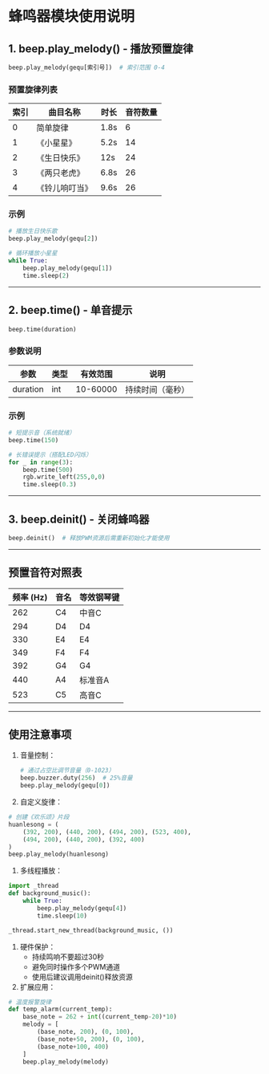 # 蜂鸣器模块使用说明

## 1. beep.play_melody() - 播放预置旋律

```python
beep.play_melody(gequ[索引号])  # 索引范围 0-4
```

### 预置旋律列表

| 索引 | 曲目名称       | 时长 | 音符数量 |
| ---- | -------------- | ---- | -------- |
| 0    | 简单旋律       | 1.8s | 6        |
| 1    | 《小星星》     | 5.2s | 14       |
| 2    | 《生日快乐》   | 12s  | 24       |
| 3    | 《两只老虎》   | 6.8s | 26       |
| 4    | 《铃儿响叮当》 | 9.6s | 26       |

### 示例

```python
# 播放生日快乐歌
beep.play_melody(gequ[2])

# 循环播放小星星
while True:
    beep.play_melody(gequ[1])
    time.sleep(2)
```

------

## 2. beep.time() - 单音提示

```python
beep.time(duration)
```

### 参数说明

| 参数     | 类型 | 有效范围 | 说明             |
| -------- | ---- | -------- | ---------------- |
| duration | int  | 10-60000 | 持续时间（毫秒） |

### 示例

```python
# 短提示音（系统就绪）
beep.time(150)

# 长错误提示（搭配LED闪烁）
for _ in range(3):
    beep.time(500)
    rgb.write_left(255,0,0)
    time.sleep(0.3)
```

------

## 3. beep.deinit() - 关闭蜂鸣器

```python
beep.deinit()  # 释放PWM资源后需重新初始化才能使用
```

------

## 预置音符对照表

| 频率 (Hz) | 音名 | 等效钢琴键 |
| --------- | ---- | ---------- |
| 262       | C4   | 中音C      |
| 294       | D4   | D4         |
| 330       | E4   | E4         |
| 349       | F4   | F4         |
| 392       | G4   | G4         |
| 440       | A4   | 标准音A    |
| 523       | C5   | 高音C      |

------

## 使用注意事项

1. 音量控制：

   ```python
   # 通过占空比调节音量（0-1023）
   beep.buzzer.duty(256)  # 25%音量
   beep.play_melody(gequ[0])
   ```

2. 自定义旋律：

```python
# 创建《欢乐颂》片段
huanlesong = (
    (392, 200), (440, 200), (494, 200), (523, 400),
    (494, 200), (440, 200), (392, 400)
)
beep.play_melody(huanlesong)
```

1. 多线程播放：

```python
import _thread
def background_music():
    while True:
        beep.play_melody(gequ[4])
        time.sleep(10)

_thread.start_new_thread(background_music, ())
```

1. 硬件保护：
   - 持续鸣响不要超过30秒
   - 避免同时操作多个PWM通道
   - 使用后建议调用deinit()释放资源
2. 扩展应用：

```python
# 温度报警旋律
def temp_alarm(current_temp):
    base_note = 262 + int((current_temp-20)*10)
    melody = [
        (base_note, 200), (0, 100),
        (base_note+50, 200), (0, 100),
        (base_note+100, 400)
    ]
    beep.play_melody(melody)
```